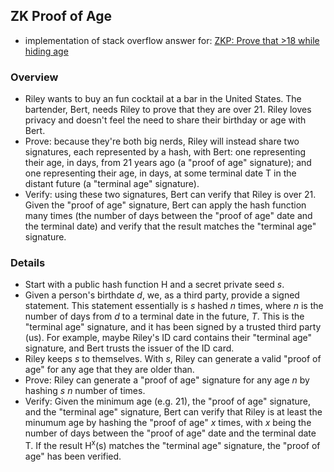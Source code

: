 ## ZK Proof of Age

- implementation of stack overflow answer for: [ZKP: Prove that >18 while hiding age](https://crypto.stackexchange.com/questions/96232/zkp-prove-that-18-while-hiding-age) 

### Overview 

- Riley wants to buy an fun cocktail at a bar in the United States. The bartender, Bert, needs Riley to prove that they are over 21. Riley loves privacy and doesn't feel the need to share their birthday or age with Bert. 
- Prove: because they're both big nerds, Riley will instead share two signatures, each represented by a hash, with Bert: one representing their age, in days, from 21 years ago (a "proof of age" signature); and one representing their age, in days, at some terminal date T in the distant future (a "terminal age" signature). 
- Verify: using these two signatures, Bert can verify that Riley is over 21. Given the "proof of age" signature, Bert can apply the hash function many times (the number of days between the "proof of age" date and the terminal date) and verify that the result matches the "terminal age" signature. 


### Details

- Start with a public hash function H and a secret private seed _s_.
- Given a person's birthdate _d_, we, as a third party, provide a signed statement. This statement essentially is _s_ hashed _n_ times, where _n_ is the number of days from _d_ to a terminal date in the future, _T_. This is the "terminal age" signature, and it has been signed by a trusted third party (us). For example, maybe Riley's ID card contains their "terminal age" signature, and Bert trusts the issuer of the ID card. 
- Riley keeps _s_ to themselves. With _s_, Riley can generate a valid "proof of age" for any age that they are older than. 
- Prove: Riley can generate a "proof of age" signature for any age _n_ by hashing _s_ _n_ number of times. 
- Verify: Given the minimum age (e.g. 21), the "proof of age" signature, and the "terminal age" signature, Bert can verify that Riley is at least the minumum age by hashing the "proof of age" _x_ times, with _x_ being the number of days between the "proof of age" date and the terminal date T. If the result H<sup>x</sup>(s) matches the "terminal age" signature, the "proof of age" has been verified. 

